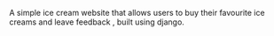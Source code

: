 
A simple ice cream website that allows users to buy their favourite ice creams and leave feedback , built using django.

